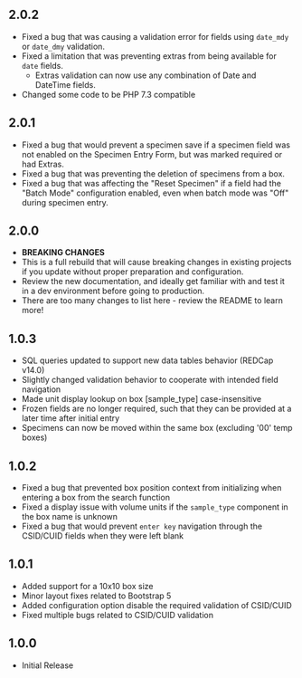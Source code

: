 ## 2.0.2
- Fixed a bug that was causing a validation error for fields using `date_mdy` or `date_dmy` validation.
- Fixed a limitation that was preventing extras from being available for `date` fields.
  - Extras validation can now use any combination of Date and DateTime fields.
- Changed some code to be PHP 7.3 compatible
## 2.0.1
- Fixed a bug that would prevent a specimen save if a specimen field was not enabled on the Specimen Entry Form, but was marked required or had Extras.
- Fixed a bug that was preventing the deletion of specimens from a box.
- Fixed a bug that was affecting the "Reset Specimen" if a field had the "Batch Mode" configuration enabled, even when batch mode was "Off" during specimen entry.
## 2.0.0
- **BREAKING CHANGES**
- This is a full rebuild that will cause breaking changes in existing projects if you update without proper preparation and configuration.
- Review the new documentation, and ideally get familiar with and test it in a dev environment before going to production. 
- There are too many changes to list here - review the README to learn more!
## 1.0.3
- SQL queries updated to support new data tables behavior (REDCap v14.0)
- Slightly changed validation behavior to cooperate with intended field navigation
- Made unit display lookup on box [sample_type] case-insensitive
- Frozen fields are no longer required, such that they can be provided at a later time after initial entry
- Specimens can now be moved within the same box (excluding '00' temp boxes)
## 1.0.2
- Fixed a bug that prevented box position context from initializing when entering a box from the search function
- Fixed a display issue with volume units if the `sample_type` component in the box name is unknown
- Fixed a bug that would prevent `enter key` navigation through the CSID/CUID fields when they were left blank
## 1.0.1
- Added support for a 10x10 box size
- Minor layout fixes related to Bootstrap 5
- Added configuration option disable the required validation of CSID/CUID
- Fixed multiple bugs related to CSID/CUID validation
## 1.0.0
- Initial Release
